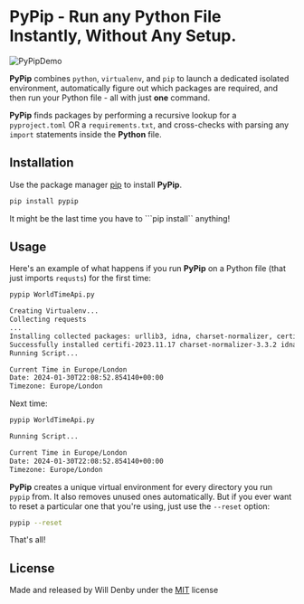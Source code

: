 # PyPip - Run any Python File **Instantly**, Without Any Setup.

![PyPipDemo](https://files.datasesa.me/PyPipDemo.gif)

**PyPip** combines ```python```, ```virtualenv```, and ```pip``` to launch a dedicated isolated environment, automatically figure out which packages are required, and then run your Python file - all with just **one** command. 

**PyPip** finds packages by performing a recursive lookup for a ```pyproject.toml``` OR a ```requirements.txt```, and cross-checks with parsing any ```import``` statements inside the **Python** file. 

## Installation

Use the package manager [pip](https://pip.pypa.io/en/stable/) to install **PyPip**.

```bash
pip install pypip
```

It might be the last time you have to ```pip install`` anything!

## Usage

Here's an example of what happens if you run **PyPip** on a Python file (that just imports ```requsts```) for the first time:

```bash
pypip WorldTimeApi.py

Creating Virtualenv...
Collecting requests
...
Installing collected packages: urllib3, idna, charset-normalizer, certifi, requests
Successfully installed certifi-2023.11.17 charset-normalizer-3.3.2 idna-3.6 requests-2.31.0 urllib3-2.2.0
Running Script...

Current Time in Europe/London
Date: 2024-01-30T22:08:52.854140+00:00
Timezone: Europe/London
```

Next time:

```bash
pypip WorldTimeApi.py

Running Script...

Current Time in Europe/London
Date: 2024-01-30T22:08:52.854140+00:00
Timezone: Europe/London
```

**PyPip** creates a unique virtual environment for every directory you run ```pypip``` from. It also removes unused ones automatically. But if you ever want to reset a particular one that you're using, just use the ```--reset``` option:

```bash
pypip --reset
```

That's all!

## License

Made and released by Will Denby under the [MIT](https://choosealicense.com/licenses/mit/) license